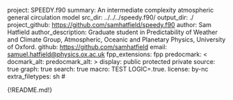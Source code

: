 project: SPEEDY.f90
summary: An intermediate complexity atmospheric general circulation model
src_dir: ../../../speedy.f90/
output_dir: ./
project_github: https://github.com/samhatfield/speedy.f90
author: Sam Hatfield
author_description: Graduate student in Predictability of Weather and Climate Group, Atmospheric, Oceanic and Planetary Physics, University of Oxford.
github: https://github.com/samhatfield
email: samuel.hatfield@physics.ox.ac.uk
fpp_extensions: fpp
predocmark: <
docmark_alt:
predocmark_alt: >
display: public
         protected
         private
source: true
graph: true
search: true
macro: TEST
       LOGIC=.true.
license: by-nc
extra_filetypes: sh #

{!README.md!}